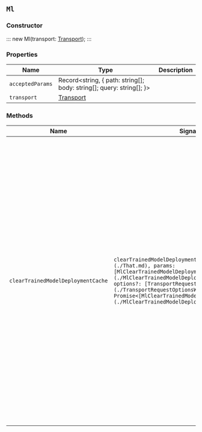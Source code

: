 ## `Ml`

### Constructor

:::
new Ml(transport: [Transport](./Transport.md));
:::

### Properties

| Name | Type | Description |
| - | - | - |
| `acceptedParams` | Record<string, { path: string[]; body: string[]; query: string[]; }> | &nbsp; |
| `transport` | [Transport](./Transport.md) | &nbsp; |

### Methods

| Name | Signature | Description |
| - | - | - |
| `clearTrainedModelDeploymentCache` | `clearTrainedModelDeploymentCache(this: [That](./That.md), params: [MlClearTrainedModelDeploymentCacheRequest](./MlClearTrainedModelDeploymentCacheRequest.md), options?: [TransportRequestOptionsWithOutMeta](./TransportRequestOptionsWithOutMeta.md)): Promise<[MlClearTrainedModelDeploymentCacheResponse](./MlClearTrainedModelDeploymentCacheResponse.md)>;` | Clear trained model deployment cache. Cache will be cleared on all nodes where the trained model is assigned. A trained model deployment may have an inference cache enabled. As requests are handled by each allocated node, their responses may be cached on that individual node. Calling this API clears the caches without restarting the deployment. || `clearTrainedModelDeploymentCache` | `clearTrainedModelDeploymentCache(this: [That](./That.md), params: [MlClearTrainedModelDeploymentCacheRequest](./MlClearTrainedModelDeploymentCacheRequest.md), options?: [TransportRequestOptionsWithMeta](./TransportRequestOptionsWithMeta.md)): Promise<[TransportResult](./TransportResult.md)<[MlClearTrainedModelDeploymentCacheResponse](./MlClearTrainedModelDeploymentCacheResponse.md), unknown>>;` | &nbsp; || `clearTrainedModelDeploymentCache` | `clearTrainedModelDeploymentCache(this: [That](./That.md), params: [MlClearTrainedModelDeploymentCacheRequest](./MlClearTrainedModelDeploymentCacheRequest.md), options?: [TransportRequestOptions](./TransportRequestOptions.md)): Promise<[MlClearTrainedModelDeploymentCacheResponse](./MlClearTrainedModelDeploymentCacheResponse.md)>;` | &nbsp; || `closeJob` | `closeJob(this: [That](./That.md), params: [MlCloseJobRequest](./MlCloseJobRequest.md), options?: [TransportRequestOptionsWithOutMeta](./TransportRequestOptionsWithOutMeta.md)): Promise<[MlCloseJobResponse](./MlCloseJobResponse.md)>;` | Close anomaly detection jobs. A job can be opened and closed multiple times throughout its lifecycle. A closed job cannot receive data or perform analysis operations, but you can still explore and navigate results. When you close a job, it runs housekeeping tasks such as pruning the model history, flushing buffers, calculating final results and persisting the model snapshots. Depending upon the size of the job, it could take several minutes to close and the equivalent time to re-open. After it is closed, the job has a minimal overhead on the cluster except for maintaining its meta data. Therefore it is a best practice to close jobs that are no longer required to process data. If you close an anomaly detection job whose datafeed is running, the request first tries to stop the datafeed. This behavior is equivalent to calling stop datafeed API with the same timeout and force parameters as the close job request. When a datafeed that has a specified end date stops, it automatically closes its associated job. || `closeJob` | `closeJob(this: [That](./That.md), params: [MlCloseJobRequest](./MlCloseJobRequest.md), options?: [TransportRequestOptionsWithMeta](./TransportRequestOptionsWithMeta.md)): Promise<[TransportResult](./TransportResult.md)<[MlCloseJobResponse](./MlCloseJobResponse.md), unknown>>;` | &nbsp; || `closeJob` | `closeJob(this: [That](./That.md), params: [MlCloseJobRequest](./MlCloseJobRequest.md), options?: [TransportRequestOptions](./TransportRequestOptions.md)): Promise<[MlCloseJobResponse](./MlCloseJobResponse.md)>;` | &nbsp; || `deleteCalendar` | `deleteCalendar(this: [That](./That.md), params: [MlDeleteCalendarRequest](./MlDeleteCalendarRequest.md), options?: [TransportRequestOptionsWithOutMeta](./TransportRequestOptionsWithOutMeta.md)): Promise<[MlDeleteCalendarResponse](./MlDeleteCalendarResponse.md)>;` | Delete a calendar. Remove all scheduled events from a calendar, then delete it. || `deleteCalendar` | `deleteCalendar(this: [That](./That.md), params: [MlDeleteCalendarRequest](./MlDeleteCalendarRequest.md), options?: [TransportRequestOptionsWithMeta](./TransportRequestOptionsWithMeta.md)): Promise<[TransportResult](./TransportResult.md)<[MlDeleteCalendarResponse](./MlDeleteCalendarResponse.md), unknown>>;` | &nbsp; || `deleteCalendar` | `deleteCalendar(this: [That](./That.md), params: [MlDeleteCalendarRequest](./MlDeleteCalendarRequest.md), options?: [TransportRequestOptions](./TransportRequestOptions.md)): Promise<[MlDeleteCalendarResponse](./MlDeleteCalendarResponse.md)>;` | &nbsp; || `deleteCalendarEvent` | `deleteCalendarEvent(this: [That](./That.md), params: [MlDeleteCalendarEventRequest](./MlDeleteCalendarEventRequest.md), options?: [TransportRequestOptionsWithOutMeta](./TransportRequestOptionsWithOutMeta.md)): Promise<[MlDeleteCalendarEventResponse](./MlDeleteCalendarEventResponse.md)>;` | Delete events from a calendar. || `deleteCalendarEvent` | `deleteCalendarEvent(this: [That](./That.md), params: [MlDeleteCalendarEventRequest](./MlDeleteCalendarEventRequest.md), options?: [TransportRequestOptionsWithMeta](./TransportRequestOptionsWithMeta.md)): Promise<[TransportResult](./TransportResult.md)<[MlDeleteCalendarEventResponse](./MlDeleteCalendarEventResponse.md), unknown>>;` | &nbsp; || `deleteCalendarEvent` | `deleteCalendarEvent(this: [That](./That.md), params: [MlDeleteCalendarEventRequest](./MlDeleteCalendarEventRequest.md), options?: [TransportRequestOptions](./TransportRequestOptions.md)): Promise<[MlDeleteCalendarEventResponse](./MlDeleteCalendarEventResponse.md)>;` | &nbsp; || `deleteCalendarJob` | `deleteCalendarJob(this: [That](./That.md), params: [MlDeleteCalendarJobRequest](./MlDeleteCalendarJobRequest.md), options?: [TransportRequestOptionsWithOutMeta](./TransportRequestOptionsWithOutMeta.md)): Promise<[MlDeleteCalendarJobResponse](./MlDeleteCalendarJobResponse.md)>;` | Delete anomaly jobs from a calendar. || `deleteCalendarJob` | `deleteCalendarJob(this: [That](./That.md), params: [MlDeleteCalendarJobRequest](./MlDeleteCalendarJobRequest.md), options?: [TransportRequestOptionsWithMeta](./TransportRequestOptionsWithMeta.md)): Promise<[TransportResult](./TransportResult.md)<[MlDeleteCalendarJobResponse](./MlDeleteCalendarJobResponse.md), unknown>>;` | &nbsp; || `deleteCalendarJob` | `deleteCalendarJob(this: [That](./That.md), params: [MlDeleteCalendarJobRequest](./MlDeleteCalendarJobRequest.md), options?: [TransportRequestOptions](./TransportRequestOptions.md)): Promise<[MlDeleteCalendarJobResponse](./MlDeleteCalendarJobResponse.md)>;` | &nbsp; || `deleteDatafeed` | `deleteDatafeed(this: [That](./That.md), params: [MlDeleteDatafeedRequest](./MlDeleteDatafeedRequest.md), options?: [TransportRequestOptionsWithOutMeta](./TransportRequestOptionsWithOutMeta.md)): Promise<[MlDeleteDatafeedResponse](./MlDeleteDatafeedResponse.md)>;` | Delete a datafeed. || `deleteDatafeed` | `deleteDatafeed(this: [That](./That.md), params: [MlDeleteDatafeedRequest](./MlDeleteDatafeedRequest.md), options?: [TransportRequestOptionsWithMeta](./TransportRequestOptionsWithMeta.md)): Promise<[TransportResult](./TransportResult.md)<[MlDeleteDatafeedResponse](./MlDeleteDatafeedResponse.md), unknown>>;` | &nbsp; || `deleteDatafeed` | `deleteDatafeed(this: [That](./That.md), params: [MlDeleteDatafeedRequest](./MlDeleteDatafeedRequest.md), options?: [TransportRequestOptions](./TransportRequestOptions.md)): Promise<[MlDeleteDatafeedResponse](./MlDeleteDatafeedResponse.md)>;` | &nbsp; || `deleteDataFrameAnalytics` | `deleteDataFrameAnalytics(this: [That](./That.md), params: [MlDeleteDataFrameAnalyticsRequest](./MlDeleteDataFrameAnalyticsRequest.md), options?: [TransportRequestOptionsWithOutMeta](./TransportRequestOptionsWithOutMeta.md)): Promise<[MlDeleteDataFrameAnalyticsResponse](./MlDeleteDataFrameAnalyticsResponse.md)>;` | Delete a data frame analytics job. || `deleteDataFrameAnalytics` | `deleteDataFrameAnalytics(this: [That](./That.md), params: [MlDeleteDataFrameAnalyticsRequest](./MlDeleteDataFrameAnalyticsRequest.md), options?: [TransportRequestOptionsWithMeta](./TransportRequestOptionsWithMeta.md)): Promise<[TransportResult](./TransportResult.md)<[MlDeleteDataFrameAnalyticsResponse](./MlDeleteDataFrameAnalyticsResponse.md), unknown>>;` | &nbsp; || `deleteDataFrameAnalytics` | `deleteDataFrameAnalytics(this: [That](./That.md), params: [MlDeleteDataFrameAnalyticsRequest](./MlDeleteDataFrameAnalyticsRequest.md), options?: [TransportRequestOptions](./TransportRequestOptions.md)): Promise<[MlDeleteDataFrameAnalyticsResponse](./MlDeleteDataFrameAnalyticsResponse.md)>;` | &nbsp; || `deleteExpiredData` | `deleteExpiredData(this: [That](./That.md), params?: [MlDeleteExpiredDataRequest](./MlDeleteExpiredDataRequest.md), options?: [TransportRequestOptionsWithOutMeta](./TransportRequestOptionsWithOutMeta.md)): Promise<[MlDeleteExpiredDataResponse](./MlDeleteExpiredDataResponse.md)>;` | Delete expired ML data. Delete all job results, model snapshots and forecast data that have exceeded their retention days period. Machine learning state documents that are not associated with any job are also deleted. You can limit the request to a single or set of anomaly detection jobs by using a job identifier, a group name, a comma-separated list of jobs, or a wildcard expression. You can delete expired data for all anomaly detection jobs by using `_all`, by specifying `*` as the `<job_id>`, or by omitting the `<job_id>`. || `deleteExpiredData` | `deleteExpiredData(this: [That](./That.md), params?: [MlDeleteExpiredDataRequest](./MlDeleteExpiredDataRequest.md), options?: [TransportRequestOptionsWithMeta](./TransportRequestOptionsWithMeta.md)): Promise<[TransportResult](./TransportResult.md)<[MlDeleteExpiredDataResponse](./MlDeleteExpiredDataResponse.md), unknown>>;` | &nbsp; || `deleteExpiredData` | `deleteExpiredData(this: [That](./That.md), params?: [MlDeleteExpiredDataRequest](./MlDeleteExpiredDataRequest.md), options?: [TransportRequestOptions](./TransportRequestOptions.md)): Promise<[MlDeleteExpiredDataResponse](./MlDeleteExpiredDataResponse.md)>;` | &nbsp; || `deleteFilter` | `deleteFilter(this: [That](./That.md), params: [MlDeleteFilterRequest](./MlDeleteFilterRequest.md), options?: [TransportRequestOptionsWithOutMeta](./TransportRequestOptionsWithOutMeta.md)): Promise<[MlDeleteFilterResponse](./MlDeleteFilterResponse.md)>;` | Delete a filter. If an anomaly detection job references the filter, you cannot delete the filter. You must update or delete the job before you can delete the filter. || `deleteFilter` | `deleteFilter(this: [That](./That.md), params: [MlDeleteFilterRequest](./MlDeleteFilterRequest.md), options?: [TransportRequestOptionsWithMeta](./TransportRequestOptionsWithMeta.md)): Promise<[TransportResult](./TransportResult.md)<[MlDeleteFilterResponse](./MlDeleteFilterResponse.md), unknown>>;` | &nbsp; || `deleteFilter` | `deleteFilter(this: [That](./That.md), params: [MlDeleteFilterRequest](./MlDeleteFilterRequest.md), options?: [TransportRequestOptions](./TransportRequestOptions.md)): Promise<[MlDeleteFilterResponse](./MlDeleteFilterResponse.md)>;` | &nbsp; || `deleteForecast` | `deleteForecast(this: [That](./That.md), params: [MlDeleteForecastRequest](./MlDeleteForecastRequest.md), options?: [TransportRequestOptionsWithOutMeta](./TransportRequestOptionsWithOutMeta.md)): Promise<[MlDeleteForecastResponse](./MlDeleteForecastResponse.md)>;` | Delete forecasts from a job. By default, forecasts are retained for 14 days. You can specify a different retention period with the `expires_in` parameter in the forecast jobs API. The delete forecast API enables you to delete one or more forecasts before they expire. || `deleteForecast` | `deleteForecast(this: [That](./That.md), params: [MlDeleteForecastRequest](./MlDeleteForecastRequest.md), options?: [TransportRequestOptionsWithMeta](./TransportRequestOptionsWithMeta.md)): Promise<[TransportResult](./TransportResult.md)<[MlDeleteForecastResponse](./MlDeleteForecastResponse.md), unknown>>;` | &nbsp; || `deleteForecast` | `deleteForecast(this: [That](./That.md), params: [MlDeleteForecastRequest](./MlDeleteForecastRequest.md), options?: [TransportRequestOptions](./TransportRequestOptions.md)): Promise<[MlDeleteForecastResponse](./MlDeleteForecastResponse.md)>;` | &nbsp; || `deleteJob` | `deleteJob(this: [That](./That.md), params: [MlDeleteJobRequest](./MlDeleteJobRequest.md), options?: [TransportRequestOptionsWithOutMeta](./TransportRequestOptionsWithOutMeta.md)): Promise<[MlDeleteJobResponse](./MlDeleteJobResponse.md)>;` | Delete an anomaly detection job. All job configuration, model state and results are deleted. It is not currently possible to delete multiple jobs using wildcards or a comma separated list. If you delete a job that has a datafeed, the request first tries to delete the datafeed. This behavior is equivalent to calling the delete datafeed API with the same timeout and force parameters as the delete job request. || `deleteJob` | `deleteJob(this: [That](./That.md), params: [MlDeleteJobRequest](./MlDeleteJobRequest.md), options?: [TransportRequestOptionsWithMeta](./TransportRequestOptionsWithMeta.md)): Promise<[TransportResult](./TransportResult.md)<[MlDeleteJobResponse](./MlDeleteJobResponse.md), unknown>>;` | &nbsp; || `deleteJob` | `deleteJob(this: [That](./That.md), params: [MlDeleteJobRequest](./MlDeleteJobRequest.md), options?: [TransportRequestOptions](./TransportRequestOptions.md)): Promise<[MlDeleteJobResponse](./MlDeleteJobResponse.md)>;` | &nbsp; || `deleteModelSnapshot` | `deleteModelSnapshot(this: [That](./That.md), params: [MlDeleteModelSnapshotRequest](./MlDeleteModelSnapshotRequest.md), options?: [TransportRequestOptionsWithOutMeta](./TransportRequestOptionsWithOutMeta.md)): Promise<[MlDeleteModelSnapshotResponse](./MlDeleteModelSnapshotResponse.md)>;` | Delete a model snapshot. You cannot delete the active model snapshot. To delete that snapshot, first revert to a different one. To identify the active model snapshot, refer to the `model_snapshot_id` in the results from the get jobs API. || `deleteModelSnapshot` | `deleteModelSnapshot(this: [That](./That.md), params: [MlDeleteModelSnapshotRequest](./MlDeleteModelSnapshotRequest.md), options?: [TransportRequestOptionsWithMeta](./TransportRequestOptionsWithMeta.md)): Promise<[TransportResult](./TransportResult.md)<[MlDeleteModelSnapshotResponse](./MlDeleteModelSnapshotResponse.md), unknown>>;` | &nbsp; || `deleteModelSnapshot` | `deleteModelSnapshot(this: [That](./That.md), params: [MlDeleteModelSnapshotRequest](./MlDeleteModelSnapshotRequest.md), options?: [TransportRequestOptions](./TransportRequestOptions.md)): Promise<[MlDeleteModelSnapshotResponse](./MlDeleteModelSnapshotResponse.md)>;` | &nbsp; || `deleteTrainedModel` | `deleteTrainedModel(this: [That](./That.md), params: [MlDeleteTrainedModelRequest](./MlDeleteTrainedModelRequest.md), options?: [TransportRequestOptionsWithOutMeta](./TransportRequestOptionsWithOutMeta.md)): Promise<[MlDeleteTrainedModelResponse](./MlDeleteTrainedModelResponse.md)>;` | Delete an unreferenced trained model. The request deletes a trained inference model that is not referenced by an ingest pipeline. || `deleteTrainedModel` | `deleteTrainedModel(this: [That](./That.md), params: [MlDeleteTrainedModelRequest](./MlDeleteTrainedModelRequest.md), options?: [TransportRequestOptionsWithMeta](./TransportRequestOptionsWithMeta.md)): Promise<[TransportResult](./TransportResult.md)<[MlDeleteTrainedModelResponse](./MlDeleteTrainedModelResponse.md), unknown>>;` | &nbsp; || `deleteTrainedModel` | `deleteTrainedModel(this: [That](./That.md), params: [MlDeleteTrainedModelRequest](./MlDeleteTrainedModelRequest.md), options?: [TransportRequestOptions](./TransportRequestOptions.md)): Promise<[MlDeleteTrainedModelResponse](./MlDeleteTrainedModelResponse.md)>;` | &nbsp; || `deleteTrainedModelAlias` | `deleteTrainedModelAlias(this: [That](./That.md), params: [MlDeleteTrainedModelAliasRequest](./MlDeleteTrainedModelAliasRequest.md), options?: [TransportRequestOptionsWithOutMeta](./TransportRequestOptionsWithOutMeta.md)): Promise<[MlDeleteTrainedModelAliasResponse](./MlDeleteTrainedModelAliasResponse.md)>;` | Delete a trained model alias. This API deletes an existing model alias that refers to a trained model. If the model alias is missing or refers to a model other than the one identified by the `model_id`, this API returns an error. || `deleteTrainedModelAlias` | `deleteTrainedModelAlias(this: [That](./That.md), params: [MlDeleteTrainedModelAliasRequest](./MlDeleteTrainedModelAliasRequest.md), options?: [TransportRequestOptionsWithMeta](./TransportRequestOptionsWithMeta.md)): Promise<[TransportResult](./TransportResult.md)<[MlDeleteTrainedModelAliasResponse](./MlDeleteTrainedModelAliasResponse.md), unknown>>;` | &nbsp; || `deleteTrainedModelAlias` | `deleteTrainedModelAlias(this: [That](./That.md), params: [MlDeleteTrainedModelAliasRequest](./MlDeleteTrainedModelAliasRequest.md), options?: [TransportRequestOptions](./TransportRequestOptions.md)): Promise<[MlDeleteTrainedModelAliasResponse](./MlDeleteTrainedModelAliasResponse.md)>;` | &nbsp; || `estimateModelMemory` | `estimateModelMemory(this: [That](./That.md), params?: [MlEstimateModelMemoryRequest](./MlEstimateModelMemoryRequest.md), options?: [TransportRequestOptionsWithOutMeta](./TransportRequestOptionsWithOutMeta.md)): Promise<[MlEstimateModelMemoryResponse](./MlEstimateModelMemoryResponse.md)>;` | Estimate job model memory usage. Make an estimation of the memory usage for an anomaly detection job model. The estimate is based on analysis configuration details for the job and cardinality estimates for the fields it references. || `estimateModelMemory` | `estimateModelMemory(this: [That](./That.md), params?: [MlEstimateModelMemoryRequest](./MlEstimateModelMemoryRequest.md), options?: [TransportRequestOptionsWithMeta](./TransportRequestOptionsWithMeta.md)): Promise<[TransportResult](./TransportResult.md)<[MlEstimateModelMemoryResponse](./MlEstimateModelMemoryResponse.md), unknown>>;` | &nbsp; || `estimateModelMemory` | `estimateModelMemory(this: [That](./That.md), params?: [MlEstimateModelMemoryRequest](./MlEstimateModelMemoryRequest.md), options?: [TransportRequestOptions](./TransportRequestOptions.md)): Promise<[MlEstimateModelMemoryResponse](./MlEstimateModelMemoryResponse.md)>;` | &nbsp; || `evaluateDataFrame` | `evaluateDataFrame(this: [That](./That.md), params: [MlEvaluateDataFrameRequest](./MlEvaluateDataFrameRequest.md), options?: [TransportRequestOptionsWithOutMeta](./TransportRequestOptionsWithOutMeta.md)): Promise<[MlEvaluateDataFrameResponse](./MlEvaluateDataFrameResponse.md)>;` | Evaluate data frame analytics. The API packages together commonly used evaluation metrics for various types of machine learning features. This has been designed for use on indexes created by data frame analytics. Evaluation requires both a ground truth field and an analytics result field to be present. || `evaluateDataFrame` | `evaluateDataFrame(this: [That](./That.md), params: [MlEvaluateDataFrameRequest](./MlEvaluateDataFrameRequest.md), options?: [TransportRequestOptionsWithMeta](./TransportRequestOptionsWithMeta.md)): Promise<[TransportResult](./TransportResult.md)<[MlEvaluateDataFrameResponse](./MlEvaluateDataFrameResponse.md), unknown>>;` | &nbsp; || `evaluateDataFrame` | `evaluateDataFrame(this: [That](./That.md), params: [MlEvaluateDataFrameRequest](./MlEvaluateDataFrameRequest.md), options?: [TransportRequestOptions](./TransportRequestOptions.md)): Promise<[MlEvaluateDataFrameResponse](./MlEvaluateDataFrameResponse.md)>;` | &nbsp; || `explainDataFrameAnalytics` | `explainDataFrameAnalytics(this: [That](./That.md), params?: [MlExplainDataFrameAnalyticsRequest](./MlExplainDataFrameAnalyticsRequest.md), options?: [TransportRequestOptionsWithOutMeta](./TransportRequestOptionsWithOutMeta.md)): Promise<[MlExplainDataFrameAnalyticsResponse](./MlExplainDataFrameAnalyticsResponse.md)>;` | Explain data frame analytics config. This API provides explanations for a data frame analytics config that either exists already or one that has not been created yet. The following explanations are provided: * which fields are included or not in the analysis and why, * how much memory is estimated to be required. The estimate can be used when deciding the appropriate value for model_memory_limit setting later on. If you have object fields or fields that are excluded via source filtering, they are not included in the explanation. || `explainDataFrameAnalytics` | `explainDataFrameAnalytics(this: [That](./That.md), params?: [MlExplainDataFrameAnalyticsRequest](./MlExplainDataFrameAnalyticsRequest.md), options?: [TransportRequestOptionsWithMeta](./TransportRequestOptionsWithMeta.md)): Promise<[TransportResult](./TransportResult.md)<[MlExplainDataFrameAnalyticsResponse](./MlExplainDataFrameAnalyticsResponse.md), unknown>>;` | &nbsp; || `explainDataFrameAnalytics` | `explainDataFrameAnalytics(this: [That](./That.md), params?: [MlExplainDataFrameAnalyticsRequest](./MlExplainDataFrameAnalyticsRequest.md), options?: [TransportRequestOptions](./TransportRequestOptions.md)): Promise<[MlExplainDataFrameAnalyticsResponse](./MlExplainDataFrameAnalyticsResponse.md)>;` | &nbsp; || `flushJob` | `flushJob(this: [That](./That.md), params: [MlFlushJobRequest](./MlFlushJobRequest.md), options?: [TransportRequestOptionsWithOutMeta](./TransportRequestOptionsWithOutMeta.md)): Promise<[MlFlushJobResponse](./MlFlushJobResponse.md)>;` | Force buffered data to be processed. The flush jobs API is only applicable when sending data for analysis using the post data API. Depending on the content of the buffer, then it might additionally calculate new results. Both flush and close operations are similar, however the flush is more efficient if you are expecting to send more data for analysis. When flushing, the job remains open and is available to continue analyzing data. A close operation additionally prunes and persists the model state to disk and the job must be opened again before analyzing further data. || `flushJob` | `flushJob(this: [That](./That.md), params: [MlFlushJobRequest](./MlFlushJobRequest.md), options?: [TransportRequestOptionsWithMeta](./TransportRequestOptionsWithMeta.md)): Promise<[TransportResult](./TransportResult.md)<[MlFlushJobResponse](./MlFlushJobResponse.md), unknown>>;` | &nbsp; || `flushJob` | `flushJob(this: [That](./That.md), params: [MlFlushJobRequest](./MlFlushJobRequest.md), options?: [TransportRequestOptions](./TransportRequestOptions.md)): Promise<[MlFlushJobResponse](./MlFlushJobResponse.md)>;` | &nbsp; || `forecast` | `forecast(this: [That](./That.md), params: [MlForecastRequest](./MlForecastRequest.md), options?: [TransportRequestOptionsWithOutMeta](./TransportRequestOptionsWithOutMeta.md)): Promise<[MlForecastResponse](./MlForecastResponse.md)>;` | Predict future behavior of a time series. Forecasts are not supported for jobs that perform population analysis; an error occurs if you try to create a forecast for a job that has an `over_field_name` in its configuration. Forcasts predict future behavior based on historical data. || `forecast` | `forecast(this: [That](./That.md), params: [MlForecastRequest](./MlForecastRequest.md), options?: [TransportRequestOptionsWithMeta](./TransportRequestOptionsWithMeta.md)): Promise<[TransportResult](./TransportResult.md)<[MlForecastResponse](./MlForecastResponse.md), unknown>>;` | &nbsp; || `forecast` | `forecast(this: [That](./That.md), params: [MlForecastRequest](./MlForecastRequest.md), options?: [TransportRequestOptions](./TransportRequestOptions.md)): Promise<[MlForecastResponse](./MlForecastResponse.md)>;` | &nbsp; || `getBuckets` | `getBuckets(this: [That](./That.md), params: [MlGetBucketsRequest](./MlGetBucketsRequest.md), options?: [TransportRequestOptionsWithOutMeta](./TransportRequestOptionsWithOutMeta.md)): Promise<[MlGetBucketsResponse](./MlGetBucketsResponse.md)>;` | Get anomaly detection job results for buckets. The API presents a chronological view of the records, grouped by bucket. || `getBuckets` | `getBuckets(this: [That](./That.md), params: [MlGetBucketsRequest](./MlGetBucketsRequest.md), options?: [TransportRequestOptionsWithMeta](./TransportRequestOptionsWithMeta.md)): Promise<[TransportResult](./TransportResult.md)<[MlGetBucketsResponse](./MlGetBucketsResponse.md), unknown>>;` | &nbsp; || `getBuckets` | `getBuckets(this: [That](./That.md), params: [MlGetBucketsRequest](./MlGetBucketsRequest.md), options?: [TransportRequestOptions](./TransportRequestOptions.md)): Promise<[MlGetBucketsResponse](./MlGetBucketsResponse.md)>;` | &nbsp; || `getCalendarEvents` | `getCalendarEvents(this: [That](./That.md), params: [MlGetCalendarEventsRequest](./MlGetCalendarEventsRequest.md), options?: [TransportRequestOptionsWithOutMeta](./TransportRequestOptionsWithOutMeta.md)): Promise<[MlGetCalendarEventsResponse](./MlGetCalendarEventsResponse.md)>;` | Get info about events in calendars. || `getCalendarEvents` | `getCalendarEvents(this: [That](./That.md), params: [MlGetCalendarEventsRequest](./MlGetCalendarEventsRequest.md), options?: [TransportRequestOptionsWithMeta](./TransportRequestOptionsWithMeta.md)): Promise<[TransportResult](./TransportResult.md)<[MlGetCalendarEventsResponse](./MlGetCalendarEventsResponse.md), unknown>>;` | &nbsp; || `getCalendarEvents` | `getCalendarEvents(this: [That](./That.md), params: [MlGetCalendarEventsRequest](./MlGetCalendarEventsRequest.md), options?: [TransportRequestOptions](./TransportRequestOptions.md)): Promise<[MlGetCalendarEventsResponse](./MlGetCalendarEventsResponse.md)>;` | &nbsp; || `getCalendars` | `getCalendars(this: [That](./That.md), params?: [MlGetCalendarsRequest](./MlGetCalendarsRequest.md), options?: [TransportRequestOptionsWithOutMeta](./TransportRequestOptionsWithOutMeta.md)): Promise<[MlGetCalendarsResponse](./MlGetCalendarsResponse.md)>;` | Get calendar configuration info. || `getCalendars` | `getCalendars(this: [That](./That.md), params?: [MlGetCalendarsRequest](./MlGetCalendarsRequest.md), options?: [TransportRequestOptionsWithMeta](./TransportRequestOptionsWithMeta.md)): Promise<[TransportResult](./TransportResult.md)<[MlGetCalendarsResponse](./MlGetCalendarsResponse.md), unknown>>;` | &nbsp; || `getCalendars` | `getCalendars(this: [That](./That.md), params?: [MlGetCalendarsRequest](./MlGetCalendarsRequest.md), options?: [TransportRequestOptions](./TransportRequestOptions.md)): Promise<[MlGetCalendarsResponse](./MlGetCalendarsResponse.md)>;` | &nbsp; || `getCategories` | `getCategories(this: [That](./That.md), params: [MlGetCategoriesRequest](./MlGetCategoriesRequest.md), options?: [TransportRequestOptionsWithOutMeta](./TransportRequestOptionsWithOutMeta.md)): Promise<[MlGetCategoriesResponse](./MlGetCategoriesResponse.md)>;` | Get anomaly detection job results for categories. || `getCategories` | `getCategories(this: [That](./That.md), params: [MlGetCategoriesRequest](./MlGetCategoriesRequest.md), options?: [TransportRequestOptionsWithMeta](./TransportRequestOptionsWithMeta.md)): Promise<[TransportResult](./TransportResult.md)<[MlGetCategoriesResponse](./MlGetCategoriesResponse.md), unknown>>;` | &nbsp; || `getCategories` | `getCategories(this: [That](./That.md), params: [MlGetCategoriesRequest](./MlGetCategoriesRequest.md), options?: [TransportRequestOptions](./TransportRequestOptions.md)): Promise<[MlGetCategoriesResponse](./MlGetCategoriesResponse.md)>;` | &nbsp; || `getDatafeeds` | `getDatafeeds(this: [That](./That.md), params?: [MlGetDatafeedsRequest](./MlGetDatafeedsRequest.md), options?: [TransportRequestOptionsWithOutMeta](./TransportRequestOptionsWithOutMeta.md)): Promise<[MlGetDatafeedsResponse](./MlGetDatafeedsResponse.md)>;` | Get datafeeds configuration info. You can get information for multiple datafeeds in a single API request by using a comma-separated list of datafeeds or a wildcard expression. You can get information for all datafeeds by using `_all`, by specifying `*` as the `<feed_id>`, or by omitting the `<feed_id>`. This API returns a maximum of 10,000 datafeeds. || `getDatafeeds` | `getDatafeeds(this: [That](./That.md), params?: [MlGetDatafeedsRequest](./MlGetDatafeedsRequest.md), options?: [TransportRequestOptionsWithMeta](./TransportRequestOptionsWithMeta.md)): Promise<[TransportResult](./TransportResult.md)<[MlGetDatafeedsResponse](./MlGetDatafeedsResponse.md), unknown>>;` | &nbsp; || `getDatafeeds` | `getDatafeeds(this: [That](./That.md), params?: [MlGetDatafeedsRequest](./MlGetDatafeedsRequest.md), options?: [TransportRequestOptions](./TransportRequestOptions.md)): Promise<[MlGetDatafeedsResponse](./MlGetDatafeedsResponse.md)>;` | &nbsp; || `getDatafeedStats` | `getDatafeedStats(this: [That](./That.md), params?: [MlGetDatafeedStatsRequest](./MlGetDatafeedStatsRequest.md), options?: [TransportRequestOptionsWithOutMeta](./TransportRequestOptionsWithOutMeta.md)): Promise<[MlGetDatafeedStatsResponse](./MlGetDatafeedStatsResponse.md)>;` | Get datafeed stats. You can get statistics for multiple datafeeds in a single API request by using a comma-separated list of datafeeds or a wildcard expression. You can get statistics for all datafeeds by using `_all`, by specifying `*` as the `<feed_id>`, or by omitting the `<feed_id>`. If the datafeed is stopped, the only information you receive is the `datafeed_id` and the `state`. This API returns a maximum of 10,000 datafeeds. || `getDatafeedStats` | `getDatafeedStats(this: [That](./That.md), params?: [MlGetDatafeedStatsRequest](./MlGetDatafeedStatsRequest.md), options?: [TransportRequestOptionsWithMeta](./TransportRequestOptionsWithMeta.md)): Promise<[TransportResult](./TransportResult.md)<[MlGetDatafeedStatsResponse](./MlGetDatafeedStatsResponse.md), unknown>>;` | &nbsp; || `getDatafeedStats` | `getDatafeedStats(this: [That](./That.md), params?: [MlGetDatafeedStatsRequest](./MlGetDatafeedStatsRequest.md), options?: [TransportRequestOptions](./TransportRequestOptions.md)): Promise<[MlGetDatafeedStatsResponse](./MlGetDatafeedStatsResponse.md)>;` | &nbsp; || `getDataFrameAnalytics` | `getDataFrameAnalytics(this: [That](./That.md), params?: [MlGetDataFrameAnalyticsRequest](./MlGetDataFrameAnalyticsRequest.md), options?: [TransportRequestOptionsWithOutMeta](./TransportRequestOptionsWithOutMeta.md)): Promise<[MlGetDataFrameAnalyticsResponse](./MlGetDataFrameAnalyticsResponse.md)>;` | Get data frame analytics job configuration info. You can get information for multiple data frame analytics jobs in a single API request by using a comma-separated list of data frame analytics jobs or a wildcard expression. || `getDataFrameAnalytics` | `getDataFrameAnalytics(this: [That](./That.md), params?: [MlGetDataFrameAnalyticsRequest](./MlGetDataFrameAnalyticsRequest.md), options?: [TransportRequestOptionsWithMeta](./TransportRequestOptionsWithMeta.md)): Promise<[TransportResult](./TransportResult.md)<[MlGetDataFrameAnalyticsResponse](./MlGetDataFrameAnalyticsResponse.md), unknown>>;` | &nbsp; || `getDataFrameAnalytics` | `getDataFrameAnalytics(this: [That](./That.md), params?: [MlGetDataFrameAnalyticsRequest](./MlGetDataFrameAnalyticsRequest.md), options?: [TransportRequestOptions](./TransportRequestOptions.md)): Promise<[MlGetDataFrameAnalyticsResponse](./MlGetDataFrameAnalyticsResponse.md)>;` | &nbsp; || `getDataFrameAnalyticsStats` | `getDataFrameAnalyticsStats(this: [That](./That.md), params?: [MlGetDataFrameAnalyticsStatsRequest](./MlGetDataFrameAnalyticsStatsRequest.md), options?: [TransportRequestOptionsWithOutMeta](./TransportRequestOptionsWithOutMeta.md)): Promise<[MlGetDataFrameAnalyticsStatsResponse](./MlGetDataFrameAnalyticsStatsResponse.md)>;` | Get data frame analytics job stats. || `getDataFrameAnalyticsStats` | `getDataFrameAnalyticsStats(this: [That](./That.md), params?: [MlGetDataFrameAnalyticsStatsRequest](./MlGetDataFrameAnalyticsStatsRequest.md), options?: [TransportRequestOptionsWithMeta](./TransportRequestOptionsWithMeta.md)): Promise<[TransportResult](./TransportResult.md)<[MlGetDataFrameAnalyticsStatsResponse](./MlGetDataFrameAnalyticsStatsResponse.md), unknown>>;` | &nbsp; || `getDataFrameAnalyticsStats` | `getDataFrameAnalyticsStats(this: [That](./That.md), params?: [MlGetDataFrameAnalyticsStatsRequest](./MlGetDataFrameAnalyticsStatsRequest.md), options?: [TransportRequestOptions](./TransportRequestOptions.md)): Promise<[MlGetDataFrameAnalyticsStatsResponse](./MlGetDataFrameAnalyticsStatsResponse.md)>;` | &nbsp; || `getFilters` | `getFilters(this: [That](./That.md), params?: [MlGetFiltersRequest](./MlGetFiltersRequest.md), options?: [TransportRequestOptionsWithOutMeta](./TransportRequestOptionsWithOutMeta.md)): Promise<[MlGetFiltersResponse](./MlGetFiltersResponse.md)>;` | Get filters. You can get a single filter or all filters. || `getFilters` | `getFilters(this: [That](./That.md), params?: [MlGetFiltersRequest](./MlGetFiltersRequest.md), options?: [TransportRequestOptionsWithMeta](./TransportRequestOptionsWithMeta.md)): Promise<[TransportResult](./TransportResult.md)<[MlGetFiltersResponse](./MlGetFiltersResponse.md), unknown>>;` | &nbsp; || `getFilters` | `getFilters(this: [That](./That.md), params?: [MlGetFiltersRequest](./MlGetFiltersRequest.md), options?: [TransportRequestOptions](./TransportRequestOptions.md)): Promise<[MlGetFiltersResponse](./MlGetFiltersResponse.md)>;` | &nbsp; || `getInfluencers` | `getInfluencers(this: [That](./That.md), params: [MlGetInfluencersRequest](./MlGetInfluencersRequest.md), options?: [TransportRequestOptionsWithOutMeta](./TransportRequestOptionsWithOutMeta.md)): Promise<[MlGetInfluencersResponse](./MlGetInfluencersResponse.md)>;` | Get anomaly detection job results for influencers. Influencers are the entities that have contributed to, or are to blame for, the anomalies. Influencer results are available only if an `influencer_field_name` is specified in the job configuration. || `getInfluencers` | `getInfluencers(this: [That](./That.md), params: [MlGetInfluencersRequest](./MlGetInfluencersRequest.md), options?: [TransportRequestOptionsWithMeta](./TransportRequestOptionsWithMeta.md)): Promise<[TransportResult](./TransportResult.md)<[MlGetInfluencersResponse](./MlGetInfluencersResponse.md), unknown>>;` | &nbsp; || `getInfluencers` | `getInfluencers(this: [That](./That.md), params: [MlGetInfluencersRequest](./MlGetInfluencersRequest.md), options?: [TransportRequestOptions](./TransportRequestOptions.md)): Promise<[MlGetInfluencersResponse](./MlGetInfluencersResponse.md)>;` | &nbsp; || `getJobs` | `getJobs(this: [That](./That.md), params?: [MlGetJobsRequest](./MlGetJobsRequest.md), options?: [TransportRequestOptionsWithOutMeta](./TransportRequestOptionsWithOutMeta.md)): Promise<[MlGetJobsResponse](./MlGetJobsResponse.md)>;` | Get anomaly detection jobs configuration info. You can get information for multiple anomaly detection jobs in a single API request by using a group name, a comma-separated list of jobs, or a wildcard expression. You can get information for all anomaly detection jobs by using `_all`, by specifying `*` as the `<job_id>`, or by omitting the `<job_id>`. || `getJobs` | `getJobs(this: [That](./That.md), params?: [MlGetJobsRequest](./MlGetJobsRequest.md), options?: [TransportRequestOptionsWithMeta](./TransportRequestOptionsWithMeta.md)): Promise<[TransportResult](./TransportResult.md)<[MlGetJobsResponse](./MlGetJobsResponse.md), unknown>>;` | &nbsp; || `getJobs` | `getJobs(this: [That](./That.md), params?: [MlGetJobsRequest](./MlGetJobsRequest.md), options?: [TransportRequestOptions](./TransportRequestOptions.md)): Promise<[MlGetJobsResponse](./MlGetJobsResponse.md)>;` | &nbsp; || `getJobStats` | `getJobStats(this: [That](./That.md), params?: [MlGetJobStatsRequest](./MlGetJobStatsRequest.md), options?: [TransportRequestOptionsWithOutMeta](./TransportRequestOptionsWithOutMeta.md)): Promise<[MlGetJobStatsResponse](./MlGetJobStatsResponse.md)>;` | Get anomaly detection job stats. || `getJobStats` | `getJobStats(this: [That](./That.md), params?: [MlGetJobStatsRequest](./MlGetJobStatsRequest.md), options?: [TransportRequestOptionsWithMeta](./TransportRequestOptionsWithMeta.md)): Promise<[TransportResult](./TransportResult.md)<[MlGetJobStatsResponse](./MlGetJobStatsResponse.md), unknown>>;` | &nbsp; || `getJobStats` | `getJobStats(this: [That](./That.md), params?: [MlGetJobStatsRequest](./MlGetJobStatsRequest.md), options?: [TransportRequestOptions](./TransportRequestOptions.md)): Promise<[MlGetJobStatsResponse](./MlGetJobStatsResponse.md)>;` | &nbsp; || `getMemoryStats` | `getMemoryStats(this: [That](./That.md), params?: [MlGetMemoryStatsRequest](./MlGetMemoryStatsRequest.md), options?: [TransportRequestOptionsWithOutMeta](./TransportRequestOptionsWithOutMeta.md)): Promise<[MlGetMemoryStatsResponse](./MlGetMemoryStatsResponse.md)>;` | Get machine learning memory usage info. Get information about how machine learning jobs and trained models are using memory, on each node, both within the JVM heap, and natively, outside of the JVM. || `getMemoryStats` | `getMemoryStats(this: [That](./That.md), params?: [MlGetMemoryStatsRequest](./MlGetMemoryStatsRequest.md), options?: [TransportRequestOptionsWithMeta](./TransportRequestOptionsWithMeta.md)): Promise<[TransportResult](./TransportResult.md)<[MlGetMemoryStatsResponse](./MlGetMemoryStatsResponse.md), unknown>>;` | &nbsp; || `getMemoryStats` | `getMemoryStats(this: [That](./That.md), params?: [MlGetMemoryStatsRequest](./MlGetMemoryStatsRequest.md), options?: [TransportRequestOptions](./TransportRequestOptions.md)): Promise<[MlGetMemoryStatsResponse](./MlGetMemoryStatsResponse.md)>;` | &nbsp; || `getModelSnapshots` | `getModelSnapshots(this: [That](./That.md), params: [MlGetModelSnapshotsRequest](./MlGetModelSnapshotsRequest.md), options?: [TransportRequestOptionsWithOutMeta](./TransportRequestOptionsWithOutMeta.md)): Promise<[MlGetModelSnapshotsResponse](./MlGetModelSnapshotsResponse.md)>;` | Get model snapshots info. || `getModelSnapshots` | `getModelSnapshots(this: [That](./That.md), params: [MlGetModelSnapshotsRequest](./MlGetModelSnapshotsRequest.md), options?: [TransportRequestOptionsWithMeta](./TransportRequestOptionsWithMeta.md)): Promise<[TransportResult](./TransportResult.md)<[MlGetModelSnapshotsResponse](./MlGetModelSnapshotsResponse.md), unknown>>;` | &nbsp; || `getModelSnapshots` | `getModelSnapshots(this: [That](./That.md), params: [MlGetModelSnapshotsRequest](./MlGetModelSnapshotsRequest.md), options?: [TransportRequestOptions](./TransportRequestOptions.md)): Promise<[MlGetModelSnapshotsResponse](./MlGetModelSnapshotsResponse.md)>;` | &nbsp; || `getModelSnapshotUpgradeStats` | `getModelSnapshotUpgradeStats(this: [That](./That.md), params: [MlGetModelSnapshotUpgradeStatsRequest](./MlGetModelSnapshotUpgradeStatsRequest.md), options?: [TransportRequestOptionsWithOutMeta](./TransportRequestOptionsWithOutMeta.md)): Promise<[MlGetModelSnapshotUpgradeStatsResponse](./MlGetModelSnapshotUpgradeStatsResponse.md)>;` | Get anomaly detection job model snapshot upgrade usage info. || `getModelSnapshotUpgradeStats` | `getModelSnapshotUpgradeStats(this: [That](./That.md), params: [MlGetModelSnapshotUpgradeStatsRequest](./MlGetModelSnapshotUpgradeStatsRequest.md), options?: [TransportRequestOptionsWithMeta](./TransportRequestOptionsWithMeta.md)): Promise<[TransportResult](./TransportResult.md)<[MlGetModelSnapshotUpgradeStatsResponse](./MlGetModelSnapshotUpgradeStatsResponse.md), unknown>>;` | &nbsp; || `getModelSnapshotUpgradeStats` | `getModelSnapshotUpgradeStats(this: [That](./That.md), params: [MlGetModelSnapshotUpgradeStatsRequest](./MlGetModelSnapshotUpgradeStatsRequest.md), options?: [TransportRequestOptions](./TransportRequestOptions.md)): Promise<[MlGetModelSnapshotUpgradeStatsResponse](./MlGetModelSnapshotUpgradeStatsResponse.md)>;` | &nbsp; || `getOverallBuckets` | `getOverallBuckets(this: [That](./That.md), params: [MlGetOverallBucketsRequest](./MlGetOverallBucketsRequest.md), options?: [TransportRequestOptionsWithOutMeta](./TransportRequestOptionsWithOutMeta.md)): Promise<[MlGetOverallBucketsResponse](./MlGetOverallBucketsResponse.md)>;` | Get overall bucket results. Retrievs overall bucket results that summarize the bucket results of multiple anomaly detection jobs. The `overall_score` is calculated by combining the scores of all the buckets within the overall bucket span. First, the maximum `anomaly_score` per anomaly detection job in the overall bucket is calculated. Then the `top_n` of those scores are averaged to result in the `overall_score`. This means that you can fine-tune the `overall_score` so that it is more or less sensitive to the number of jobs that detect an anomaly at the same time. For example, if you set `top_n` to `1`, the `overall_score` is the maximum bucket score in the overall bucket. Alternatively, if you set `top_n` to the number of jobs, the `overall_score` is high only when all jobs detect anomalies in that overall bucket. If you set the `bucket_span` parameter (to a value greater than its default), the `overall_score` is the maximum `overall_score` of the overall buckets that have a span equal to the jobs' largest bucket span. || `getOverallBuckets` | `getOverallBuckets(this: [That](./That.md), params: [MlGetOverallBucketsRequest](./MlGetOverallBucketsRequest.md), options?: [TransportRequestOptionsWithMeta](./TransportRequestOptionsWithMeta.md)): Promise<[TransportResult](./TransportResult.md)<[MlGetOverallBucketsResponse](./MlGetOverallBucketsResponse.md), unknown>>;` | &nbsp; || `getOverallBuckets` | `getOverallBuckets(this: [That](./That.md), params: [MlGetOverallBucketsRequest](./MlGetOverallBucketsRequest.md), options?: [TransportRequestOptions](./TransportRequestOptions.md)): Promise<[MlGetOverallBucketsResponse](./MlGetOverallBucketsResponse.md)>;` | &nbsp; || `getRecords` | `getRecords(this: [That](./That.md), params: [MlGetRecordsRequest](./MlGetRecordsRequest.md), options?: [TransportRequestOptionsWithOutMeta](./TransportRequestOptionsWithOutMeta.md)): Promise<[MlGetRecordsResponse](./MlGetRecordsResponse.md)>;` | Get anomaly records for an anomaly detection job. Records contain the detailed analytical results. They describe the anomalous activity that has been identified in the input data based on the detector configuration. There can be many anomaly records depending on the characteristics and size of the input data. In practice, there are often too many to be able to manually process them. The machine learning features therefore perform a sophisticated aggregation of the anomaly records into buckets. The number of record results depends on the number of anomalies found in each bucket, which relates to the number of time series being modeled and the number of detectors. || `getRecords` | `getRecords(this: [That](./That.md), params: [MlGetRecordsRequest](./MlGetRecordsRequest.md), options?: [TransportRequestOptionsWithMeta](./TransportRequestOptionsWithMeta.md)): Promise<[TransportResult](./TransportResult.md)<[MlGetRecordsResponse](./MlGetRecordsResponse.md), unknown>>;` | &nbsp; || `getRecords` | `getRecords(this: [That](./That.md), params: [MlGetRecordsRequest](./MlGetRecordsRequest.md), options?: [TransportRequestOptions](./TransportRequestOptions.md)): Promise<[MlGetRecordsResponse](./MlGetRecordsResponse.md)>;` | &nbsp; || `getTrainedModels` | `getTrainedModels(this: [That](./That.md), params?: [MlGetTrainedModelsRequest](./MlGetTrainedModelsRequest.md), options?: [TransportRequestOptionsWithOutMeta](./TransportRequestOptionsWithOutMeta.md)): Promise<[MlGetTrainedModelsResponse](./MlGetTrainedModelsResponse.md)>;` | Get trained model configuration info. || `getTrainedModels` | `getTrainedModels(this: [That](./That.md), params?: [MlGetTrainedModelsRequest](./MlGetTrainedModelsRequest.md), options?: [TransportRequestOptionsWithMeta](./TransportRequestOptionsWithMeta.md)): Promise<[TransportResult](./TransportResult.md)<[MlGetTrainedModelsResponse](./MlGetTrainedModelsResponse.md), unknown>>;` | &nbsp; || `getTrainedModels` | `getTrainedModels(this: [That](./That.md), params?: [MlGetTrainedModelsRequest](./MlGetTrainedModelsRequest.md), options?: [TransportRequestOptions](./TransportRequestOptions.md)): Promise<[MlGetTrainedModelsResponse](./MlGetTrainedModelsResponse.md)>;` | &nbsp; || `getTrainedModelsStats` | `getTrainedModelsStats(this: [That](./That.md), params?: [MlGetTrainedModelsStatsRequest](./MlGetTrainedModelsStatsRequest.md), options?: [TransportRequestOptionsWithOutMeta](./TransportRequestOptionsWithOutMeta.md)): Promise<[MlGetTrainedModelsStatsResponse](./MlGetTrainedModelsStatsResponse.md)>;` | Get trained models usage info. You can get usage information for multiple trained models in a single API request by using a comma-separated list of model IDs or a wildcard expression. || `getTrainedModelsStats` | `getTrainedModelsStats(this: [That](./That.md), params?: [MlGetTrainedModelsStatsRequest](./MlGetTrainedModelsStatsRequest.md), options?: [TransportRequestOptionsWithMeta](./TransportRequestOptionsWithMeta.md)): Promise<[TransportResult](./TransportResult.md)<[MlGetTrainedModelsStatsResponse](./MlGetTrainedModelsStatsResponse.md), unknown>>;` | &nbsp; || `getTrainedModelsStats` | `getTrainedModelsStats(this: [That](./That.md), params?: [MlGetTrainedModelsStatsRequest](./MlGetTrainedModelsStatsRequest.md), options?: [TransportRequestOptions](./TransportRequestOptions.md)): Promise<[MlGetTrainedModelsStatsResponse](./MlGetTrainedModelsStatsResponse.md)>;` | &nbsp; || `inferTrainedModel` | `inferTrainedModel(this: [That](./That.md), params: [MlInferTrainedModelRequest](./MlInferTrainedModelRequest.md), options?: [TransportRequestOptionsWithOutMeta](./TransportRequestOptionsWithOutMeta.md)): Promise<[MlInferTrainedModelResponse](./MlInferTrainedModelResponse.md)>;` | Evaluate a trained model. || `inferTrainedModel` | `inferTrainedModel(this: [That](./That.md), params: [MlInferTrainedModelRequest](./MlInferTrainedModelRequest.md), options?: [TransportRequestOptionsWithMeta](./TransportRequestOptionsWithMeta.md)): Promise<[TransportResult](./TransportResult.md)<[MlInferTrainedModelResponse](./MlInferTrainedModelResponse.md), unknown>>;` | &nbsp; || `inferTrainedModel` | `inferTrainedModel(this: [That](./That.md), params: [MlInferTrainedModelRequest](./MlInferTrainedModelRequest.md), options?: [TransportRequestOptions](./TransportRequestOptions.md)): Promise<[MlInferTrainedModelResponse](./MlInferTrainedModelResponse.md)>;` | &nbsp; || `info` | `info(this: [That](./That.md), params?: [MlInfoRequest](./MlInfoRequest.md), options?: [TransportRequestOptionsWithOutMeta](./TransportRequestOptionsWithOutMeta.md)): Promise<[MlInfoResponse](./MlInfoResponse.md)>;` | Get machine learning information. Get defaults and limits used by machine learning. This endpoint is designed to be used by a user interface that needs to fully understand machine learning configurations where some options are not specified, meaning that the defaults should be used. This endpoint may be used to find out what those defaults are. It also provides information about the maximum size of machine learning jobs that could run in the current cluster configuration. || `info` | `info(this: [That](./That.md), params?: [MlInfoRequest](./MlInfoRequest.md), options?: [TransportRequestOptionsWithMeta](./TransportRequestOptionsWithMeta.md)): Promise<[TransportResult](./TransportResult.md)<[MlInfoResponse](./MlInfoResponse.md), unknown>>;` | &nbsp; || `info` | `info(this: [That](./That.md), params?: [MlInfoRequest](./MlInfoRequest.md), options?: [TransportRequestOptions](./TransportRequestOptions.md)): Promise<[MlInfoResponse](./MlInfoResponse.md)>;` | &nbsp; || `openJob` | `openJob(this: [That](./That.md), params: [MlOpenJobRequest](./MlOpenJobRequest.md), options?: [TransportRequestOptionsWithOutMeta](./TransportRequestOptionsWithOutMeta.md)): Promise<[MlOpenJobResponse](./MlOpenJobResponse.md)>;` | Open anomaly detection jobs. An anomaly detection job must be opened to be ready to receive and analyze data. It can be opened and closed multiple times throughout its lifecycle. When you open a new job, it starts with an empty model. When you open an existing job, the most recent model state is automatically loaded. The job is ready to resume its analysis from where it left off, once new data is received. || `openJob` | `openJob(this: [That](./That.md), params: [MlOpenJobRequest](./MlOpenJobRequest.md), options?: [TransportRequestOptionsWithMeta](./TransportRequestOptionsWithMeta.md)): Promise<[TransportResult](./TransportResult.md)<[MlOpenJobResponse](./MlOpenJobResponse.md), unknown>>;` | &nbsp; || `openJob` | `openJob(this: [That](./That.md), params: [MlOpenJobRequest](./MlOpenJobRequest.md), options?: [TransportRequestOptions](./TransportRequestOptions.md)): Promise<[MlOpenJobResponse](./MlOpenJobResponse.md)>;` | &nbsp; || `postCalendarEvents` | `postCalendarEvents(this: [That](./That.md), params: [MlPostCalendarEventsRequest](./MlPostCalendarEventsRequest.md), options?: [TransportRequestOptionsWithOutMeta](./TransportRequestOptionsWithOutMeta.md)): Promise<[MlPostCalendarEventsResponse](./MlPostCalendarEventsResponse.md)>;` | Add scheduled events to the calendar. || `postCalendarEvents` | `postCalendarEvents(this: [That](./That.md), params: [MlPostCalendarEventsRequest](./MlPostCalendarEventsRequest.md), options?: [TransportRequestOptionsWithMeta](./TransportRequestOptionsWithMeta.md)): Promise<[TransportResult](./TransportResult.md)<[MlPostCalendarEventsResponse](./MlPostCalendarEventsResponse.md), unknown>>;` | &nbsp; || `postCalendarEvents` | `postCalendarEvents(this: [That](./That.md), params: [MlPostCalendarEventsRequest](./MlPostCalendarEventsRequest.md), options?: [TransportRequestOptions](./TransportRequestOptions.md)): Promise<[MlPostCalendarEventsResponse](./MlPostCalendarEventsResponse.md)>;` | &nbsp; || `postData` | `postData<TData = unknown>(this: [That](./That.md), params: [MlPostDataRequest](./MlPostDataRequest.md)<TData>, options?: [TransportRequestOptionsWithOutMeta](./TransportRequestOptionsWithOutMeta.md)): Promise<[MlPostDataResponse](./MlPostDataResponse.md)>;` | Send data to an anomaly detection job for analysis. IMPORTANT: For each job, data can be accepted from only a single connection at a time. It is not currently possible to post data to multiple jobs using wildcards or a comma-separated list. || `postData` | `postData<TData = unknown>(this: [That](./That.md), params: [MlPostDataRequest](./MlPostDataRequest.md)<TData>, options?: [TransportRequestOptionsWithMeta](./TransportRequestOptionsWithMeta.md)): Promise<[TransportResult](./TransportResult.md)<[MlPostDataResponse](./MlPostDataResponse.md), unknown>>;` | &nbsp; || `postData` | `postData<TData = unknown>(this: [That](./That.md), params: [MlPostDataRequest](./MlPostDataRequest.md)<TData>, options?: [TransportRequestOptions](./TransportRequestOptions.md)): Promise<[MlPostDataResponse](./MlPostDataResponse.md)>;` | &nbsp; || `previewDatafeed` | `previewDatafeed<TDocument = unknown>(this: [That](./That.md), params?: [MlPreviewDatafeedRequest](./MlPreviewDatafeedRequest.md), options?: [TransportRequestOptionsWithOutMeta](./TransportRequestOptionsWithOutMeta.md)): Promise<[MlPreviewDatafeedResponse](./MlPreviewDatafeedResponse.md)<TDocument>>;` | Preview a datafeed. This API returns the first "page" of search results from a datafeed. You can preview an existing datafeed or provide configuration details for a datafeed and anomaly detection job in the API. The preview shows the structure of the data that will be passed to the anomaly detection engine. IMPORTANT: When Elasticsearch security features are enabled, the preview uses the credentials of the user that called the API. However, when the datafeed starts it uses the roles of the last user that created or updated the datafeed. To get a preview that accurately reflects the behavior of the datafeed, use the appropriate credentials. You can also use secondary authorization headers to supply the credentials. || `previewDatafeed` | `previewDatafeed<TDocument = unknown>(this: [That](./That.md), params?: [MlPreviewDatafeedRequest](./MlPreviewDatafeedRequest.md), options?: [TransportRequestOptionsWithMeta](./TransportRequestOptionsWithMeta.md)): Promise<[TransportResult](./TransportResult.md)<[MlPreviewDatafeedResponse](./MlPreviewDatafeedResponse.md)<TDocument>, unknown>>;` | &nbsp; || `previewDatafeed` | `previewDatafeed<TDocument = unknown>(this: [That](./That.md), params?: [MlPreviewDatafeedRequest](./MlPreviewDatafeedRequest.md), options?: [TransportRequestOptions](./TransportRequestOptions.md)): Promise<[MlPreviewDatafeedResponse](./MlPreviewDatafeedResponse.md)<TDocument>>;` | &nbsp; || `previewDataFrameAnalytics` | `previewDataFrameAnalytics(this: [That](./That.md), params?: [MlPreviewDataFrameAnalyticsRequest](./MlPreviewDataFrameAnalyticsRequest.md), options?: [TransportRequestOptionsWithOutMeta](./TransportRequestOptionsWithOutMeta.md)): Promise<[MlPreviewDataFrameAnalyticsResponse](./MlPreviewDataFrameAnalyticsResponse.md)>;` | Preview features used by data frame analytics. Preview the extracted features used by a data frame analytics config. || `previewDataFrameAnalytics` | `previewDataFrameAnalytics(this: [That](./That.md), params?: [MlPreviewDataFrameAnalyticsRequest](./MlPreviewDataFrameAnalyticsRequest.md), options?: [TransportRequestOptionsWithMeta](./TransportRequestOptionsWithMeta.md)): Promise<[TransportResult](./TransportResult.md)<[MlPreviewDataFrameAnalyticsResponse](./MlPreviewDataFrameAnalyticsResponse.md), unknown>>;` | &nbsp; || `previewDataFrameAnalytics` | `previewDataFrameAnalytics(this: [That](./That.md), params?: [MlPreviewDataFrameAnalyticsRequest](./MlPreviewDataFrameAnalyticsRequest.md), options?: [TransportRequestOptions](./TransportRequestOptions.md)): Promise<[MlPreviewDataFrameAnalyticsResponse](./MlPreviewDataFrameAnalyticsResponse.md)>;` | &nbsp; || `putCalendar` | `putCalendar(this: [That](./That.md), params: [MlPutCalendarRequest](./MlPutCalendarRequest.md), options?: [TransportRequestOptionsWithOutMeta](./TransportRequestOptionsWithOutMeta.md)): Promise<[MlPutCalendarResponse](./MlPutCalendarResponse.md)>;` | Create a calendar. || `putCalendar` | `putCalendar(this: [That](./That.md), params: [MlPutCalendarRequest](./MlPutCalendarRequest.md), options?: [TransportRequestOptionsWithMeta](./TransportRequestOptionsWithMeta.md)): Promise<[TransportResult](./TransportResult.md)<[MlPutCalendarResponse](./MlPutCalendarResponse.md), unknown>>;` | &nbsp; || `putCalendar` | `putCalendar(this: [That](./That.md), params: [MlPutCalendarRequest](./MlPutCalendarRequest.md), options?: [TransportRequestOptions](./TransportRequestOptions.md)): Promise<[MlPutCalendarResponse](./MlPutCalendarResponse.md)>;` | &nbsp; || `putCalendarJob` | `putCalendarJob(this: [That](./That.md), params: [MlPutCalendarJobRequest](./MlPutCalendarJobRequest.md), options?: [TransportRequestOptionsWithOutMeta](./TransportRequestOptionsWithOutMeta.md)): Promise<[MlPutCalendarJobResponse](./MlPutCalendarJobResponse.md)>;` | Add anomaly detection job to calendar. || `putCalendarJob` | `putCalendarJob(this: [That](./That.md), params: [MlPutCalendarJobRequest](./MlPutCalendarJobRequest.md), options?: [TransportRequestOptionsWithMeta](./TransportRequestOptionsWithMeta.md)): Promise<[TransportResult](./TransportResult.md)<[MlPutCalendarJobResponse](./MlPutCalendarJobResponse.md), unknown>>;` | &nbsp; || `putCalendarJob` | `putCalendarJob(this: [That](./That.md), params: [MlPutCalendarJobRequest](./MlPutCalendarJobRequest.md), options?: [TransportRequestOptions](./TransportRequestOptions.md)): Promise<[MlPutCalendarJobResponse](./MlPutCalendarJobResponse.md)>;` | &nbsp; || `putDatafeed` | `putDatafeed(this: [That](./That.md), params: [MlPutDatafeedRequest](./MlPutDatafeedRequest.md), options?: [TransportRequestOptionsWithOutMeta](./TransportRequestOptionsWithOutMeta.md)): Promise<[MlPutDatafeedResponse](./MlPutDatafeedResponse.md)>;` | Create a datafeed. Datafeeds retrieve data from Elasticsearch for analysis by an anomaly detection job. You can associate only one datafeed with each anomaly detection job. The datafeed contains a query that runs at a defined interval ( `frequency`). If you are concerned about delayed data, you can add a delay ( `query_delay') at each interval. By default, the datafeed uses the following query: `{ "match_all": { "boost": 1 } } `. When Elasticsearch security features are enabled, your datafeed remembers which roles the user who created it had at the time of creation and runs the query using those same roles. If you provide secondary authorization headers, those credentials are used instead. You must use Kibana, this API, or the create anomaly detection jobs API to create a datafeed. Do not add a datafeed directly to the `.ml-config ` index. Do not give users `write ` privileges on the `.ml-config ` index. || `putDatafeed` | `putDatafeed(this: [That](./That.md), params: [MlPutDatafeedRequest](./MlPutDatafeedRequest.md), options?: [TransportRequestOptionsWithMeta](./TransportRequestOptionsWithMeta.md)): Promise<[TransportResult](./TransportResult.md)<[MlPutDatafeedResponse](./MlPutDatafeedResponse.md), unknown>>;` | &nbsp; || `putDatafeed` | `putDatafeed(this: [That](./That.md), params: [MlPutDatafeedRequest](./MlPutDatafeedRequest.md), options?: [TransportRequestOptions](./TransportRequestOptions.md)): Promise<[MlPutDatafeedResponse](./MlPutDatafeedResponse.md)>;` | &nbsp; || `putDataFrameAnalytics` | `putDataFrameAnalytics(this: [That](./That.md), params: [MlPutDataFrameAnalyticsRequest](./MlPutDataFrameAnalyticsRequest.md), options?: [TransportRequestOptionsWithOutMeta](./TransportRequestOptionsWithOutMeta.md)): Promise<[MlPutDataFrameAnalyticsResponse](./MlPutDataFrameAnalyticsResponse.md)>;` | Create a data frame analytics job. This API creates a data frame analytics job that performs an analysis on the source indices and stores the outcome in a destination index. By default, the query used in the source configuration is `{"match_all": {}}`. If the destination index does not exist, it is created automatically when you start the job. If you supply only a subset of the regression or classification parameters, hyperparameter optimization occurs. It determines a value for each of the undefined parameters. || `putDataFrameAnalytics` | `putDataFrameAnalytics(this: [That](./That.md), params: [MlPutDataFrameAnalyticsRequest](./MlPutDataFrameAnalyticsRequest.md), options?: [TransportRequestOptionsWithMeta](./TransportRequestOptionsWithMeta.md)): Promise<[TransportResult](./TransportResult.md)<[MlPutDataFrameAnalyticsResponse](./MlPutDataFrameAnalyticsResponse.md), unknown>>;` | &nbsp; || `putDataFrameAnalytics` | `putDataFrameAnalytics(this: [That](./That.md), params: [MlPutDataFrameAnalyticsRequest](./MlPutDataFrameAnalyticsRequest.md), options?: [TransportRequestOptions](./TransportRequestOptions.md)): Promise<[MlPutDataFrameAnalyticsResponse](./MlPutDataFrameAnalyticsResponse.md)>;` | &nbsp; || `putFilter` | `putFilter(this: [That](./That.md), params: [MlPutFilterRequest](./MlPutFilterRequest.md), options?: [TransportRequestOptionsWithOutMeta](./TransportRequestOptionsWithOutMeta.md)): Promise<[MlPutFilterResponse](./MlPutFilterResponse.md)>;` | Create a filter. A filter contains a list of strings. It can be used by one or more anomaly detection jobs. Specifically, filters are referenced in the `custom_rules` property of detector configuration objects. || `putFilter` | `putFilter(this: [That](./That.md), params: [MlPutFilterRequest](./MlPutFilterRequest.md), options?: [TransportRequestOptionsWithMeta](./TransportRequestOptionsWithMeta.md)): Promise<[TransportResult](./TransportResult.md)<[MlPutFilterResponse](./MlPutFilterResponse.md), unknown>>;` | &nbsp; || `putFilter` | `putFilter(this: [That](./That.md), params: [MlPutFilterRequest](./MlPutFilterRequest.md), options?: [TransportRequestOptions](./TransportRequestOptions.md)): Promise<[MlPutFilterResponse](./MlPutFilterResponse.md)>;` | &nbsp; || `putJob` | `putJob(this: [That](./That.md), params: [MlPutJobRequest](./MlPutJobRequest.md), options?: [TransportRequestOptionsWithOutMeta](./TransportRequestOptionsWithOutMeta.md)): Promise<[MlPutJobResponse](./MlPutJobResponse.md)>;` | Create an anomaly detection job. If you include a `datafeed_config`, you must have read index privileges on the source index. If you include a `datafeed_config` but do not provide a query, the datafeed uses `{"match_all": {"boost": 1}}`. || `putJob` | `putJob(this: [That](./That.md), params: [MlPutJobRequest](./MlPutJobRequest.md), options?: [TransportRequestOptionsWithMeta](./TransportRequestOptionsWithMeta.md)): Promise<[TransportResult](./TransportResult.md)<[MlPutJobResponse](./MlPutJobResponse.md), unknown>>;` | &nbsp; || `putJob` | `putJob(this: [That](./That.md), params: [MlPutJobRequest](./MlPutJobRequest.md), options?: [TransportRequestOptions](./TransportRequestOptions.md)): Promise<[MlPutJobResponse](./MlPutJobResponse.md)>;` | &nbsp; || `putTrainedModel` | `putTrainedModel(this: [That](./That.md), params: [MlPutTrainedModelRequest](./MlPutTrainedModelRequest.md), options?: [TransportRequestOptionsWithOutMeta](./TransportRequestOptionsWithOutMeta.md)): Promise<[MlPutTrainedModelResponse](./MlPutTrainedModelResponse.md)>;` | Create a trained model. Enable you to supply a trained model that is not created by data frame analytics. || `putTrainedModel` | `putTrainedModel(this: [That](./That.md), params: [MlPutTrainedModelRequest](./MlPutTrainedModelRequest.md), options?: [TransportRequestOptionsWithMeta](./TransportRequestOptionsWithMeta.md)): Promise<[TransportResult](./TransportResult.md)<[MlPutTrainedModelResponse](./MlPutTrainedModelResponse.md), unknown>>;` | &nbsp; || `putTrainedModel` | `putTrainedModel(this: [That](./That.md), params: [MlPutTrainedModelRequest](./MlPutTrainedModelRequest.md), options?: [TransportRequestOptions](./TransportRequestOptions.md)): Promise<[MlPutTrainedModelResponse](./MlPutTrainedModelResponse.md)>;` | &nbsp; || `putTrainedModelAlias` | `putTrainedModelAlias(this: [That](./That.md), params: [MlPutTrainedModelAliasRequest](./MlPutTrainedModelAliasRequest.md), options?: [TransportRequestOptionsWithOutMeta](./TransportRequestOptionsWithOutMeta.md)): Promise<[MlPutTrainedModelAliasResponse](./MlPutTrainedModelAliasResponse.md)>;` | Create or update a trained model alias. A trained model alias is a logical name used to reference a single trained model. You can use aliases instead of trained model identifiers to make it easier to reference your models. For example, you can use aliases in inference aggregations and processors. An alias must be unique and refer to only a single trained model. However, you can have multiple aliases for each trained model. If you use this API to update an alias such that it references a different trained model ID and the model uses a different type of data frame analytics, an error occurs. For example, this situation occurs if you have a trained model for regression analysis and a trained model for classification analysis; you cannot reassign an alias from one type of trained model to another. If you use this API to update an alias and there are very few input fields in common between the old and new trained models for the model alias, the API returns a warning. || `putTrainedModelAlias` | `putTrainedModelAlias(this: [That](./That.md), params: [MlPutTrainedModelAliasRequest](./MlPutTrainedModelAliasRequest.md), options?: [TransportRequestOptionsWithMeta](./TransportRequestOptionsWithMeta.md)): Promise<[TransportResult](./TransportResult.md)<[MlPutTrainedModelAliasResponse](./MlPutTrainedModelAliasResponse.md), unknown>>;` | &nbsp; || `putTrainedModelAlias` | `putTrainedModelAlias(this: [That](./That.md), params: [MlPutTrainedModelAliasRequest](./MlPutTrainedModelAliasRequest.md), options?: [TransportRequestOptions](./TransportRequestOptions.md)): Promise<[MlPutTrainedModelAliasResponse](./MlPutTrainedModelAliasResponse.md)>;` | &nbsp; || `putTrainedModelDefinitionPart` | `putTrainedModelDefinitionPart(this: [That](./That.md), params: [MlPutTrainedModelDefinitionPartRequest](./MlPutTrainedModelDefinitionPartRequest.md), options?: [TransportRequestOptionsWithOutMeta](./TransportRequestOptionsWithOutMeta.md)): Promise<[MlPutTrainedModelDefinitionPartResponse](./MlPutTrainedModelDefinitionPartResponse.md)>;` | Create part of a trained model definition. || `putTrainedModelDefinitionPart` | `putTrainedModelDefinitionPart(this: [That](./That.md), params: [MlPutTrainedModelDefinitionPartRequest](./MlPutTrainedModelDefinitionPartRequest.md), options?: [TransportRequestOptionsWithMeta](./TransportRequestOptionsWithMeta.md)): Promise<[TransportResult](./TransportResult.md)<[MlPutTrainedModelDefinitionPartResponse](./MlPutTrainedModelDefinitionPartResponse.md), unknown>>;` | &nbsp; || `putTrainedModelDefinitionPart` | `putTrainedModelDefinitionPart(this: [That](./That.md), params: [MlPutTrainedModelDefinitionPartRequest](./MlPutTrainedModelDefinitionPartRequest.md), options?: [TransportRequestOptions](./TransportRequestOptions.md)): Promise<[MlPutTrainedModelDefinitionPartResponse](./MlPutTrainedModelDefinitionPartResponse.md)>;` | &nbsp; || `putTrainedModelVocabulary` | `putTrainedModelVocabulary(this: [That](./That.md), params: [MlPutTrainedModelVocabularyRequest](./MlPutTrainedModelVocabularyRequest.md), options?: [TransportRequestOptionsWithOutMeta](./TransportRequestOptionsWithOutMeta.md)): Promise<[MlPutTrainedModelVocabularyResponse](./MlPutTrainedModelVocabularyResponse.md)>;` | Create a trained model vocabulary. This API is supported only for natural language processing (NLP) models. The vocabulary is stored in the index as described in `inference_config.*.vocabulary` of the trained model definition. || `putTrainedModelVocabulary` | `putTrainedModelVocabulary(this: [That](./That.md), params: [MlPutTrainedModelVocabularyRequest](./MlPutTrainedModelVocabularyRequest.md), options?: [TransportRequestOptionsWithMeta](./TransportRequestOptionsWithMeta.md)): Promise<[TransportResult](./TransportResult.md)<[MlPutTrainedModelVocabularyResponse](./MlPutTrainedModelVocabularyResponse.md), unknown>>;` | &nbsp; || `putTrainedModelVocabulary` | `putTrainedModelVocabulary(this: [That](./That.md), params: [MlPutTrainedModelVocabularyRequest](./MlPutTrainedModelVocabularyRequest.md), options?: [TransportRequestOptions](./TransportRequestOptions.md)): Promise<[MlPutTrainedModelVocabularyResponse](./MlPutTrainedModelVocabularyResponse.md)>;` | &nbsp; || `resetJob` | `resetJob(this: [That](./That.md), params: [MlResetJobRequest](./MlResetJobRequest.md), options?: [TransportRequestOptionsWithOutMeta](./TransportRequestOptionsWithOutMeta.md)): Promise<[MlResetJobResponse](./MlResetJobResponse.md)>;` | Reset an anomaly detection job. All model state and results are deleted. The job is ready to start over as if it had just been created. It is not currently possible to reset multiple jobs using wildcards or a comma separated list. || `resetJob` | `resetJob(this: [That](./That.md), params: [MlResetJobRequest](./MlResetJobRequest.md), options?: [TransportRequestOptionsWithMeta](./TransportRequestOptionsWithMeta.md)): Promise<[TransportResult](./TransportResult.md)<[MlResetJobResponse](./MlResetJobResponse.md), unknown>>;` | &nbsp; || `resetJob` | `resetJob(this: [That](./That.md), params: [MlResetJobRequest](./MlResetJobRequest.md), options?: [TransportRequestOptions](./TransportRequestOptions.md)): Promise<[MlResetJobResponse](./MlResetJobResponse.md)>;` | &nbsp; || `revertModelSnapshot` | `revertModelSnapshot(this: [That](./That.md), params: [MlRevertModelSnapshotRequest](./MlRevertModelSnapshotRequest.md), options?: [TransportRequestOptionsWithOutMeta](./TransportRequestOptionsWithOutMeta.md)): Promise<[MlRevertModelSnapshotResponse](./MlRevertModelSnapshotResponse.md)>;` | Revert to a snapshot. The machine learning features react quickly to anomalous input, learning new behaviors in data. Highly anomalous input increases the variance in the models whilst the system learns whether this is a new step-change in behavior or a one-off event. In the case where this anomalous input is known to be a one-off, then it might be appropriate to reset the model state to a time before this event. For example, you might consider reverting to a saved snapshot after Black Friday or a critical system failure. || `revertModelSnapshot` | `revertModelSnapshot(this: [That](./That.md), params: [MlRevertModelSnapshotRequest](./MlRevertModelSnapshotRequest.md), options?: [TransportRequestOptionsWithMeta](./TransportRequestOptionsWithMeta.md)): Promise<[TransportResult](./TransportResult.md)<[MlRevertModelSnapshotResponse](./MlRevertModelSnapshotResponse.md), unknown>>;` | &nbsp; || `revertModelSnapshot` | `revertModelSnapshot(this: [That](./That.md), params: [MlRevertModelSnapshotRequest](./MlRevertModelSnapshotRequest.md), options?: [TransportRequestOptions](./TransportRequestOptions.md)): Promise<[MlRevertModelSnapshotResponse](./MlRevertModelSnapshotResponse.md)>;` | &nbsp; || `setUpgradeMode` | `setUpgradeMode(this: [That](./That.md), params?: [MlSetUpgradeModeRequest](./MlSetUpgradeModeRequest.md), options?: [TransportRequestOptionsWithOutMeta](./TransportRequestOptionsWithOutMeta.md)): Promise<[MlSetUpgradeModeResponse](./MlSetUpgradeModeResponse.md)>;` | Set upgrade_mode for ML indices. Sets a cluster wide upgrade_mode setting that prepares machine learning indices for an upgrade. When upgrading your cluster, in some circumstances you must restart your nodes and reindex your machine learning indices. In those circumstances, there must be no machine learning jobs running. You can close the machine learning jobs, do the upgrade, then open all the jobs again. Alternatively, you can use this API to temporarily halt tasks associated with the jobs and datafeeds and prevent new jobs from opening. You can also use this API during upgrades that do not require you to reindex your machine learning indices, though stopping jobs is not a requirement in that case. You can see the current value for the upgrade_mode setting by using the get machine learning info API. || `setUpgradeMode` | `setUpgradeMode(this: [That](./That.md), params?: [MlSetUpgradeModeRequest](./MlSetUpgradeModeRequest.md), options?: [TransportRequestOptionsWithMeta](./TransportRequestOptionsWithMeta.md)): Promise<[TransportResult](./TransportResult.md)<[MlSetUpgradeModeResponse](./MlSetUpgradeModeResponse.md), unknown>>;` | &nbsp; || `setUpgradeMode` | `setUpgradeMode(this: [That](./That.md), params?: [MlSetUpgradeModeRequest](./MlSetUpgradeModeRequest.md), options?: [TransportRequestOptions](./TransportRequestOptions.md)): Promise<[MlSetUpgradeModeResponse](./MlSetUpgradeModeResponse.md)>;` | &nbsp; || `startDatafeed` | `startDatafeed(this: [That](./That.md), params: [MlStartDatafeedRequest](./MlStartDatafeedRequest.md), options?: [TransportRequestOptionsWithOutMeta](./TransportRequestOptionsWithOutMeta.md)): Promise<[MlStartDatafeedResponse](./MlStartDatafeedResponse.md)>;` | Start datafeeds. A datafeed must be started in order to retrieve data from Elasticsearch. A datafeed can be started and stopped multiple times throughout its lifecycle. Before you can start a datafeed, the anomaly detection job must be open. Otherwise, an error occurs. If you restart a stopped datafeed, it continues processing input data from the next millisecond after it was stopped. If new data was indexed for that exact millisecond between stopping and starting, it will be ignored. When Elasticsearch security features are enabled, your datafeed remembers which roles the last user to create or update it had at the time of creation or update and runs the query using those same roles. If you provided secondary authorization headers when you created or updated the datafeed, those credentials are used instead. || `startDatafeed` | `startDatafeed(this: [That](./That.md), params: [MlStartDatafeedRequest](./MlStartDatafeedRequest.md), options?: [TransportRequestOptionsWithMeta](./TransportRequestOptionsWithMeta.md)): Promise<[TransportResult](./TransportResult.md)<[MlStartDatafeedResponse](./MlStartDatafeedResponse.md), unknown>>;` | &nbsp; || `startDatafeed` | `startDatafeed(this: [That](./That.md), params: [MlStartDatafeedRequest](./MlStartDatafeedRequest.md), options?: [TransportRequestOptions](./TransportRequestOptions.md)): Promise<[MlStartDatafeedResponse](./MlStartDatafeedResponse.md)>;` | &nbsp; || `startDataFrameAnalytics` | `startDataFrameAnalytics(this: [That](./That.md), params: [MlStartDataFrameAnalyticsRequest](./MlStartDataFrameAnalyticsRequest.md), options?: [TransportRequestOptionsWithOutMeta](./TransportRequestOptionsWithOutMeta.md)): Promise<[MlStartDataFrameAnalyticsResponse](./MlStartDataFrameAnalyticsResponse.md)>;` | Start a data frame analytics job. A data frame analytics job can be started and stopped multiple times throughout its lifecycle. If the destination index does not exist, it is created automatically the first time you start the data frame analytics job. The `index.number_of_shards` and `index.number_of_replicas` settings for the destination index are copied from the source index. If there are multiple source indices, the destination index copies the highest setting values. The mappings for the destination index are also copied from the source indices. If there are any mapping conflicts, the job fails to start. If the destination index exists, it is used as is. You can therefore set up the destination index in advance with custom settings and mappings. || `startDataFrameAnalytics` | `startDataFrameAnalytics(this: [That](./That.md), params: [MlStartDataFrameAnalyticsRequest](./MlStartDataFrameAnalyticsRequest.md), options?: [TransportRequestOptionsWithMeta](./TransportRequestOptionsWithMeta.md)): Promise<[TransportResult](./TransportResult.md)<[MlStartDataFrameAnalyticsResponse](./MlStartDataFrameAnalyticsResponse.md), unknown>>;` | &nbsp; || `startDataFrameAnalytics` | `startDataFrameAnalytics(this: [That](./That.md), params: [MlStartDataFrameAnalyticsRequest](./MlStartDataFrameAnalyticsRequest.md), options?: [TransportRequestOptions](./TransportRequestOptions.md)): Promise<[MlStartDataFrameAnalyticsResponse](./MlStartDataFrameAnalyticsResponse.md)>;` | &nbsp; || `startTrainedModelDeployment` | `startTrainedModelDeployment(this: [That](./That.md), params: [MlStartTrainedModelDeploymentRequest](./MlStartTrainedModelDeploymentRequest.md), options?: [TransportRequestOptionsWithOutMeta](./TransportRequestOptionsWithOutMeta.md)): Promise<[MlStartTrainedModelDeploymentResponse](./MlStartTrainedModelDeploymentResponse.md)>;` | Start a trained model deployment. It allocates the model to every machine learning node. || `startTrainedModelDeployment` | `startTrainedModelDeployment(this: [That](./That.md), params: [MlStartTrainedModelDeploymentRequest](./MlStartTrainedModelDeploymentRequest.md), options?: [TransportRequestOptionsWithMeta](./TransportRequestOptionsWithMeta.md)): Promise<[TransportResult](./TransportResult.md)<[MlStartTrainedModelDeploymentResponse](./MlStartTrainedModelDeploymentResponse.md), unknown>>;` | &nbsp; || `startTrainedModelDeployment` | `startTrainedModelDeployment(this: [That](./That.md), params: [MlStartTrainedModelDeploymentRequest](./MlStartTrainedModelDeploymentRequest.md), options?: [TransportRequestOptions](./TransportRequestOptions.md)): Promise<[MlStartTrainedModelDeploymentResponse](./MlStartTrainedModelDeploymentResponse.md)>;` | &nbsp; || `stopDatafeed` | `stopDatafeed(this: [That](./That.md), params: [MlStopDatafeedRequest](./MlStopDatafeedRequest.md), options?: [TransportRequestOptionsWithOutMeta](./TransportRequestOptionsWithOutMeta.md)): Promise<[MlStopDatafeedResponse](./MlStopDatafeedResponse.md)>;` | Stop datafeeds. A datafeed that is stopped ceases to retrieve data from Elasticsearch. A datafeed can be started and stopped multiple times throughout its lifecycle. || `stopDatafeed` | `stopDatafeed(this: [That](./That.md), params: [MlStopDatafeedRequest](./MlStopDatafeedRequest.md), options?: [TransportRequestOptionsWithMeta](./TransportRequestOptionsWithMeta.md)): Promise<[TransportResult](./TransportResult.md)<[MlStopDatafeedResponse](./MlStopDatafeedResponse.md), unknown>>;` | &nbsp; || `stopDatafeed` | `stopDatafeed(this: [That](./That.md), params: [MlStopDatafeedRequest](./MlStopDatafeedRequest.md), options?: [TransportRequestOptions](./TransportRequestOptions.md)): Promise<[MlStopDatafeedResponse](./MlStopDatafeedResponse.md)>;` | &nbsp; || `stopDataFrameAnalytics` | `stopDataFrameAnalytics(this: [That](./That.md), params: [MlStopDataFrameAnalyticsRequest](./MlStopDataFrameAnalyticsRequest.md), options?: [TransportRequestOptionsWithOutMeta](./TransportRequestOptionsWithOutMeta.md)): Promise<[MlStopDataFrameAnalyticsResponse](./MlStopDataFrameAnalyticsResponse.md)>;` | Stop data frame analytics jobs. A data frame analytics job can be started and stopped multiple times throughout its lifecycle. || `stopDataFrameAnalytics` | `stopDataFrameAnalytics(this: [That](./That.md), params: [MlStopDataFrameAnalyticsRequest](./MlStopDataFrameAnalyticsRequest.md), options?: [TransportRequestOptionsWithMeta](./TransportRequestOptionsWithMeta.md)): Promise<[TransportResult](./TransportResult.md)<[MlStopDataFrameAnalyticsResponse](./MlStopDataFrameAnalyticsResponse.md), unknown>>;` | &nbsp; || `stopDataFrameAnalytics` | `stopDataFrameAnalytics(this: [That](./That.md), params: [MlStopDataFrameAnalyticsRequest](./MlStopDataFrameAnalyticsRequest.md), options?: [TransportRequestOptions](./TransportRequestOptions.md)): Promise<[MlStopDataFrameAnalyticsResponse](./MlStopDataFrameAnalyticsResponse.md)>;` | &nbsp; || `stopTrainedModelDeployment` | `stopTrainedModelDeployment(this: [That](./That.md), params: [MlStopTrainedModelDeploymentRequest](./MlStopTrainedModelDeploymentRequest.md), options?: [TransportRequestOptionsWithOutMeta](./TransportRequestOptionsWithOutMeta.md)): Promise<[MlStopTrainedModelDeploymentResponse](./MlStopTrainedModelDeploymentResponse.md)>;` | Stop a trained model deployment. || `stopTrainedModelDeployment` | `stopTrainedModelDeployment(this: [That](./That.md), params: [MlStopTrainedModelDeploymentRequest](./MlStopTrainedModelDeploymentRequest.md), options?: [TransportRequestOptionsWithMeta](./TransportRequestOptionsWithMeta.md)): Promise<[TransportResult](./TransportResult.md)<[MlStopTrainedModelDeploymentResponse](./MlStopTrainedModelDeploymentResponse.md), unknown>>;` | &nbsp; || `stopTrainedModelDeployment` | `stopTrainedModelDeployment(this: [That](./That.md), params: [MlStopTrainedModelDeploymentRequest](./MlStopTrainedModelDeploymentRequest.md), options?: [TransportRequestOptions](./TransportRequestOptions.md)): Promise<[MlStopTrainedModelDeploymentResponse](./MlStopTrainedModelDeploymentResponse.md)>;` | &nbsp; || `updateDatafeed` | `updateDatafeed(this: [That](./That.md), params: [MlUpdateDatafeedRequest](./MlUpdateDatafeedRequest.md), options?: [TransportRequestOptionsWithOutMeta](./TransportRequestOptionsWithOutMeta.md)): Promise<[MlUpdateDatafeedResponse](./MlUpdateDatafeedResponse.md)>;` | Update a datafeed. You must stop and start the datafeed for the changes to be applied. When Elasticsearch security features are enabled, your datafeed remembers which roles the user who updated it had at the time of the update and runs the query using those same roles. If you provide secondary authorization headers, those credentials are used instead. || `updateDatafeed` | `updateDatafeed(this: [That](./That.md), params: [MlUpdateDatafeedRequest](./MlUpdateDatafeedRequest.md), options?: [TransportRequestOptionsWithMeta](./TransportRequestOptionsWithMeta.md)): Promise<[TransportResult](./TransportResult.md)<[MlUpdateDatafeedResponse](./MlUpdateDatafeedResponse.md), unknown>>;` | &nbsp; || `updateDatafeed` | `updateDatafeed(this: [That](./That.md), params: [MlUpdateDatafeedRequest](./MlUpdateDatafeedRequest.md), options?: [TransportRequestOptions](./TransportRequestOptions.md)): Promise<[MlUpdateDatafeedResponse](./MlUpdateDatafeedResponse.md)>;` | &nbsp; || `updateDataFrameAnalytics` | `updateDataFrameAnalytics(this: [That](./That.md), params: [MlUpdateDataFrameAnalyticsRequest](./MlUpdateDataFrameAnalyticsRequest.md), options?: [TransportRequestOptionsWithOutMeta](./TransportRequestOptionsWithOutMeta.md)): Promise<[MlUpdateDataFrameAnalyticsResponse](./MlUpdateDataFrameAnalyticsResponse.md)>;` | Update a data frame analytics job. || `updateDataFrameAnalytics` | `updateDataFrameAnalytics(this: [That](./That.md), params: [MlUpdateDataFrameAnalyticsRequest](./MlUpdateDataFrameAnalyticsRequest.md), options?: [TransportRequestOptionsWithMeta](./TransportRequestOptionsWithMeta.md)): Promise<[TransportResult](./TransportResult.md)<[MlUpdateDataFrameAnalyticsResponse](./MlUpdateDataFrameAnalyticsResponse.md), unknown>>;` | &nbsp; || `updateDataFrameAnalytics` | `updateDataFrameAnalytics(this: [That](./That.md), params: [MlUpdateDataFrameAnalyticsRequest](./MlUpdateDataFrameAnalyticsRequest.md), options?: [TransportRequestOptions](./TransportRequestOptions.md)): Promise<[MlUpdateDataFrameAnalyticsResponse](./MlUpdateDataFrameAnalyticsResponse.md)>;` | &nbsp; || `updateFilter` | `updateFilter(this: [That](./That.md), params: [MlUpdateFilterRequest](./MlUpdateFilterRequest.md), options?: [TransportRequestOptionsWithOutMeta](./TransportRequestOptionsWithOutMeta.md)): Promise<[MlUpdateFilterResponse](./MlUpdateFilterResponse.md)>;` | Update a filter. Updates the description of a filter, adds items, or removes items from the list. || `updateFilter` | `updateFilter(this: [That](./That.md), params: [MlUpdateFilterRequest](./MlUpdateFilterRequest.md), options?: [TransportRequestOptionsWithMeta](./TransportRequestOptionsWithMeta.md)): Promise<[TransportResult](./TransportResult.md)<[MlUpdateFilterResponse](./MlUpdateFilterResponse.md), unknown>>;` | &nbsp; || `updateFilter` | `updateFilter(this: [That](./That.md), params: [MlUpdateFilterRequest](./MlUpdateFilterRequest.md), options?: [TransportRequestOptions](./TransportRequestOptions.md)): Promise<[MlUpdateFilterResponse](./MlUpdateFilterResponse.md)>;` | &nbsp; || `updateJob` | `updateJob(this: [That](./That.md), params: [MlUpdateJobRequest](./MlUpdateJobRequest.md), options?: [TransportRequestOptionsWithOutMeta](./TransportRequestOptionsWithOutMeta.md)): Promise<[MlUpdateJobResponse](./MlUpdateJobResponse.md)>;` | Update an anomaly detection job. Updates certain properties of an anomaly detection job. || `updateJob` | `updateJob(this: [That](./That.md), params: [MlUpdateJobRequest](./MlUpdateJobRequest.md), options?: [TransportRequestOptionsWithMeta](./TransportRequestOptionsWithMeta.md)): Promise<[TransportResult](./TransportResult.md)<[MlUpdateJobResponse](./MlUpdateJobResponse.md), unknown>>;` | &nbsp; || `updateJob` | `updateJob(this: [That](./That.md), params: [MlUpdateJobRequest](./MlUpdateJobRequest.md), options?: [TransportRequestOptions](./TransportRequestOptions.md)): Promise<[MlUpdateJobResponse](./MlUpdateJobResponse.md)>;` | &nbsp; || `updateModelSnapshot` | `updateModelSnapshot(this: [That](./That.md), params: [MlUpdateModelSnapshotRequest](./MlUpdateModelSnapshotRequest.md), options?: [TransportRequestOptionsWithOutMeta](./TransportRequestOptionsWithOutMeta.md)): Promise<[MlUpdateModelSnapshotResponse](./MlUpdateModelSnapshotResponse.md)>;` | Update a snapshot. Updates certain properties of a snapshot. || `updateModelSnapshot` | `updateModelSnapshot(this: [That](./That.md), params: [MlUpdateModelSnapshotRequest](./MlUpdateModelSnapshotRequest.md), options?: [TransportRequestOptionsWithMeta](./TransportRequestOptionsWithMeta.md)): Promise<[TransportResult](./TransportResult.md)<[MlUpdateModelSnapshotResponse](./MlUpdateModelSnapshotResponse.md), unknown>>;` | &nbsp; || `updateModelSnapshot` | `updateModelSnapshot(this: [That](./That.md), params: [MlUpdateModelSnapshotRequest](./MlUpdateModelSnapshotRequest.md), options?: [TransportRequestOptions](./TransportRequestOptions.md)): Promise<[MlUpdateModelSnapshotResponse](./MlUpdateModelSnapshotResponse.md)>;` | &nbsp; || `updateTrainedModelDeployment` | `updateTrainedModelDeployment(this: [That](./That.md), params: [MlUpdateTrainedModelDeploymentRequest](./MlUpdateTrainedModelDeploymentRequest.md), options?: [TransportRequestOptionsWithOutMeta](./TransportRequestOptionsWithOutMeta.md)): Promise<[MlUpdateTrainedModelDeploymentResponse](./MlUpdateTrainedModelDeploymentResponse.md)>;` | Update a trained model deployment. || `updateTrainedModelDeployment` | `updateTrainedModelDeployment(this: [That](./That.md), params: [MlUpdateTrainedModelDeploymentRequest](./MlUpdateTrainedModelDeploymentRequest.md), options?: [TransportRequestOptionsWithMeta](./TransportRequestOptionsWithMeta.md)): Promise<[TransportResult](./TransportResult.md)<[MlUpdateTrainedModelDeploymentResponse](./MlUpdateTrainedModelDeploymentResponse.md), unknown>>;` | &nbsp; || `updateTrainedModelDeployment` | `updateTrainedModelDeployment(this: [That](./That.md), params: [MlUpdateTrainedModelDeploymentRequest](./MlUpdateTrainedModelDeploymentRequest.md), options?: [TransportRequestOptions](./TransportRequestOptions.md)): Promise<[MlUpdateTrainedModelDeploymentResponse](./MlUpdateTrainedModelDeploymentResponse.md)>;` | &nbsp; || `upgradeJobSnapshot` | `upgradeJobSnapshot(this: [That](./That.md), params: [MlUpgradeJobSnapshotRequest](./MlUpgradeJobSnapshotRequest.md), options?: [TransportRequestOptionsWithOutMeta](./TransportRequestOptionsWithOutMeta.md)): Promise<[MlUpgradeJobSnapshotResponse](./MlUpgradeJobSnapshotResponse.md)>;` | Upgrade a snapshot. Upgrade an anomaly detection model snapshot to the latest major version. Over time, older snapshot formats are deprecated and removed. Anomaly detection jobs support only snapshots that are from the current or previous major version. This API provides a means to upgrade a snapshot to the current major version. This aids in preparing the cluster for an upgrade to the next major version. Only one snapshot per anomaly detection job can be upgraded at a time and the upgraded snapshot cannot be the current snapshot of the anomaly detection job. || `upgradeJobSnapshot` | `upgradeJobSnapshot(this: [That](./That.md), params: [MlUpgradeJobSnapshotRequest](./MlUpgradeJobSnapshotRequest.md), options?: [TransportRequestOptionsWithMeta](./TransportRequestOptionsWithMeta.md)): Promise<[TransportResult](./TransportResult.md)<[MlUpgradeJobSnapshotResponse](./MlUpgradeJobSnapshotResponse.md), unknown>>;` | &nbsp; || `upgradeJobSnapshot` | `upgradeJobSnapshot(this: [That](./That.md), params: [MlUpgradeJobSnapshotRequest](./MlUpgradeJobSnapshotRequest.md), options?: [TransportRequestOptions](./TransportRequestOptions.md)): Promise<[MlUpgradeJobSnapshotResponse](./MlUpgradeJobSnapshotResponse.md)>;` | &nbsp; || `validate` | `validate(this: [That](./That.md), params?: [MlValidateRequest](./MlValidateRequest.md), options?: [TransportRequestOptionsWithOutMeta](./TransportRequestOptionsWithOutMeta.md)): Promise<[MlValidateResponse](./MlValidateResponse.md)>;` | Validate an anomaly detection job. || `validate` | `validate(this: [That](./That.md), params?: [MlValidateRequest](./MlValidateRequest.md), options?: [TransportRequestOptionsWithMeta](./TransportRequestOptionsWithMeta.md)): Promise<[TransportResult](./TransportResult.md)<[MlValidateResponse](./MlValidateResponse.md), unknown>>;` | &nbsp; || `validate` | `validate(this: [That](./That.md), params?: [MlValidateRequest](./MlValidateRequest.md), options?: [TransportRequestOptions](./TransportRequestOptions.md)): Promise<[MlValidateResponse](./MlValidateResponse.md)>;` | &nbsp; || `validateDetector` | `validateDetector(this: [That](./That.md), params: [MlValidateDetectorRequest](./MlValidateDetectorRequest.md), options?: [TransportRequestOptionsWithOutMeta](./TransportRequestOptionsWithOutMeta.md)): Promise<[MlValidateDetectorResponse](./MlValidateDetectorResponse.md)>;` | Validate an anomaly detection job. || `validateDetector` | `validateDetector(this: [That](./That.md), params: [MlValidateDetectorRequest](./MlValidateDetectorRequest.md), options?: [TransportRequestOptionsWithMeta](./TransportRequestOptionsWithMeta.md)): Promise<[TransportResult](./TransportResult.md)<[MlValidateDetectorResponse](./MlValidateDetectorResponse.md), unknown>>;` | &nbsp; || `validateDetector` | `validateDetector(this: [That](./That.md), params: [MlValidateDetectorRequest](./MlValidateDetectorRequest.md), options?: [TransportRequestOptions](./TransportRequestOptions.md)): Promise<[MlValidateDetectorResponse](./MlValidateDetectorResponse.md)>;` | &nbsp; |